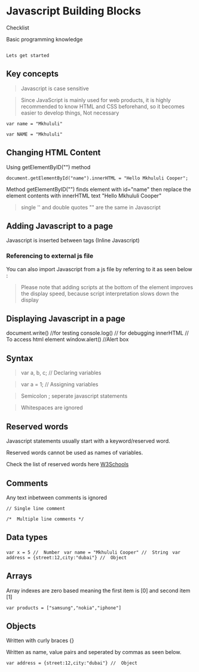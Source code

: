 # Javascript Building Blocks

Checklist

Basic programming knowledge

```

Lets get started

````

## Key concepts

> Javascript is case sensitive

> Since JavaScript is mainly used for web products, it is highly recommended to know HTML and CSS beforehand,
 so it becomes easier to develop things, Not necessary



````
var name = "Mkhululi"

var NAME = "Mkhululi"

````

## Changing HTML Content

Using getElementByID("") method

```` document.getElementById("name").innerHTML = "Hello Mkhululi Cooper"; ````

Method getElementByID("") finds element with id="name" then replace the element contents with innerHTML text "Hello Mkhululi Cooper"

> single '' and double quotes "" are the same in Javascript

## Adding Javascript to a page

Javascript is inserted between <script></script> tags (Inline Javascript)

### Referencing to external js file

You can also import Javascript from a js file by referring to it as seen below :

<script src="jsfile.js"></script>


> Please note that adding scripts at the bottom of the <body> element improves the display speed, 
because script interpretation slows down the display

## Displaying Javascript in a page

document.write() //for testing
console.log() // for debugging
innerHTML // To access html element
window.alert() //Alert box

## Syntax

> var a, b, c; // Declaring variables

> var a = 1; // Assigning variables

> Semicolon ; seperate javascript statements

> Whitespaces are ignored


## Reserved words

Javascript statements usually start with a keyword/reserved word.

Reserved words cannot be used as names of variables.

Check the list of reserved words here [W3Schools](https://www.w3schools.com/js/js_reserved.asp)

## Comments

Any text inbetween comments is ignored

```` // Single line comment ````

```` /*  Multiple line comments */ ````

## Data types

```` var x = 5 //  Number ````
```` var name = "Mkhululi Cooper" //  String````
```` var address = {street:12,city:"dubai"} //  Object````

## Arrays

Array indexes are zero based meaning the first item is [0] and second item [1]

```` var products = ["samsung","nokia","iphone"] ````


## Objects

Written with curly braces {}

Written as name, value pairs and seperated by commas as seen below.

```` var address = {street:12,city:"dubai"} //  Object ````





